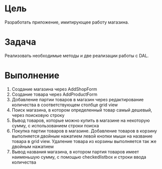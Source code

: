 # Цель
Разработать приложение, имитирующее работу магазина.
# Задача
Реализовать необходимые методы и две реализации работы с DAL.

# Выполнение
1. Создание магазина через AddShopForm
2. Создание товара через AddProductForm
3. Добавление партии товаров в магазин через редактирование количества в соответствующем столбце grid view
4. Поиск магазина, в котором определенный товар самый дешевый, через поисковую строку
5. Вывод товаров, которые  можно купить в магазине на некоторую сумму, с использованием строки поиска
6. Покупка партии товаров в магазине. Добавление товаров в корзину выполняется двойным нажатием левой кнопки мыши на название товара в grid view. Удаление товара из корзины выполняется так же двойным нажатием
7. Вывод названия магазина, в котором партия товаров имеет наименьшую сумму, с помощью checkedlistbox и строки ввода количества